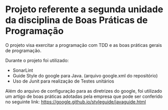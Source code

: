 # Projeto referente a segunda unidade da disciplina de Boas Práticas de Programação

O projeto visa exercitar a programação com TDD e as boas práticas gerais de programação.

Durante o projeto foi utilizado:
  - SonarLint
  - Guide Style do google para Java. (arquivo google.xml do repositório)
  - Uso de Junit para realização de Testes unitários
  
  Além do arquivo de configuração para as diretrizes do google, foi utilizado um artigo de boas práticas adotadas pela empresa que pode ser conferido no seguinte link: https://google.github.io/styleguide/javaguide.html

